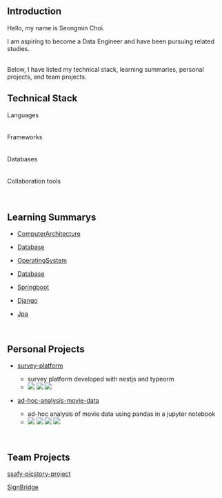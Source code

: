 <h2><div> Introduction </div></h3>

<div>
Hello, my name is Seongmin Choi. <br>

I am aspiring to become a Data Engineer and have been pursuing related studies. 
</div>
<br>
Below, I have listed my technical stack, learning summaries, personal projects, and team projects. 
<h2><div> Technical Stack</div></h2>
  <div>
    <div>
        <div>
            <div>
              Languages
            </div>
             <img
              key=283876.31851924106
              style = "margin: 5px 5px;"
              src=https://img.shields.io/badge/java-b07219?style=flat&logo=java&logoColor=white
              alt=""
            /> <img
              key=866965.3981998923
              style = "margin: 5px 5px;"
              src=https://img.shields.io/badge/python-3581ba?style=flat&logo=python&logoColor=white
              alt=""
            />
        </div>
        <br>
        <div>
            <div>
                Frameworks
            </div>
            <img
              key=893828.5052125546
              style = "margin: 5px 5px;"
              src=https://img.shields.io/badge/springboot-6DB33F?style=flat&logo=springboot&logoColor=white
              alt=""
            /> <img
              key=112977.92737826108
              style = "margin: 5px 5px;"
              src=https://img.shields.io/badge/django-092E20?style=flat&logo=django&logoColor=white
              alt=""
            />
        </div>
        <br>
        <div>
            <div>
                Databases
            </div>
            <img
              key=321344.6086252308
              style = "margin: 5px 5px;"
              src=https://img.shields.io/badge/redis-DC382D?style=flat&logo=redis&logoColor=white
              alt=""
            /> <img
              key=63850.49822804865
              style = "margin: 5px 5px;"
              src=https://img.shields.io/badge/mariadb-003545?style=flat&logo=mariadb&logoColor=white
              alt=""
            /> <img
              key=523461.6249694807
              style = "margin: 5px 5px;"
              src=https://img.shields.io/badge/mysql-4479A1?style=flat&logo=mysql&logoColor=white
              alt=""
            />
            <img
              key=283876.31851924106
              style = "margin: 5px 5px;"
              src=https://img.shields.io/badge/postgresql-12D289?style=flat&logo=postgresql&logoColor=white
              alt=""
            />
        </div>
        <br>
        <div>
            <div>
                Collaboration tools
            </div>
            <img
              key=476389.1611351678
              style = "margin: 5px 5px;"
              src=https://img.shields.io/badge/git-F05032?style=flat&logo=git&logoColor=white
              alt=""
            />
            <img
              key=476389.1611351678
              style = "margin: 5px 5px;"
              src=https://img.shields.io/badge/jira-2196F3?style=flat&logo=jira&logoColor=white
              alt=""
            />
            <img
              key=476389.1611351678
              style = "margin: 5px 5px;"
              src=https://img.shields.io/badge/notion-000000?style=flat&logo=notion&logoColor=white
              alt=""
            />
        </div>
      </div>	
  </div>
</div>
<br>

<h2><div> Learning Summarys </div></h2>
<ul> 
  
  <li> 
    <p><a href="https://github.com/et2468/Note-Programming/tree/master/Note-ComputerArchitecture">ComputerArchitecture</a></p>
  </li>
  <li> 
    <p><a href="Note-Programming/tree/master/Note-Database">Database</a></p>
  </li>
  <li> 
    <p><a href="Note-Programming/tree/master/Note-OperatingSystem">OperatingSystem</a></p>
  </li>
  <li> 
    <p><a href="Note-Programming/tree/master/Note-Network">Database</a></p>
  </li>

  <li> 
    <p><a href="Note-Programming/tree/master/Note-Springboot">Springboot</a></p>
  </li>
  <li> 
    <p><a href="Note-Programming/tree/master/Note-Django">Django</a></p>
  </li>
  <li> 
    <p><a href="Note-Programming/tree/master/Note-JPA">Jpa</a></p>
  </li>
  
</ul>

<br>
<h2><div> Personal Projects </div></h2>
<ul> 
    <li> 
      <p><a href="https://github.com/et2468/survey-platform">survey-platform</a></p>
      <ul>
        <li>survey platform developed with nestjs and typeorm</li>
        <li>
          <img src="https://img.shields.io/badge/nestjs-ffead8?style=flat"/>
          <img src="https://img.shields.io/badge/typeorm-ffead8?style=flat"/>
          <img src="https://img.shields.io/badge/postgresql-ffead8?style=flat"/>
        </li>
      </ul>
    </li>
    <li>
      <p><a href="https://github.com/et2468/ad-hoc-analysis-movie-data">ad-hoc-analysis-movie-data</a></p>
      <ul>
        <li>ad-hoc analysis of movie data using pandas in a jupyter notebook</li>
        <li>
          <img src="https://img.shields.io/badge/jupyter-ffead8?style=flat"/>
          <img src="https://img.shields.io/badge/pandas-ffead8?style=flat"/>
          <img src="https://img.shields.io/badge/matplotlib-ffead8?style=flat"/>
          <img src="https://img.shields.io/badge/seaborn-ffead8?style=flat"/>
        </li>
      </ul>
    </li>
</ul>

<br>

<h2><div> Team Projects </div></h2>
<p><a href="https://github.com/ssafy-picstory-project">ssafy-picstory-project</a></p>
<p><a href="https://github.com/SignBridge">SignBridge</a></p>
